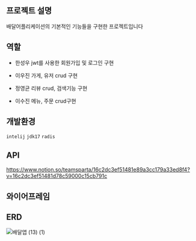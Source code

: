 ## 프로젝트 설명
배달어플리케이션의 기본적인 기능들을 구현한 프로젝트입니다

## 역할 
- 한성우
  jwt를 사용한 회원가입 및 로그인 구현

- 이우진
  가게, 유저 crud 구현 

- 정영균
  리뷰 crud, 검색기능 구현

- 이수진
  메뉴, 주문 crud구현 

## 개발환경
```intelij```  ```jdk17``` ```radis```


## API
https://www.notion.so/teamsparta/16c2dc3ef51481e89a3cc179a33ed8f4?v=16c2dc3ef51481d78c59000c15cb791c

## 와이어프레임



## ERD
![배달앱 (13) (1)](https://github.com/user-attachments/assets/ea149329-d7e1-4075-9e3f-9f0b7f134d50)


  
